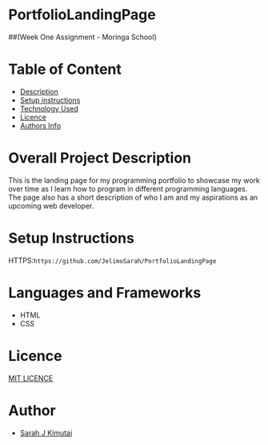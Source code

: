 # PortfolioLandingPage
##(Week One Assignment - Moringa School)

# Table of Content
+ [Description ](#overall-project-description)
+ [Setup instructions](#setup-instructions)
+ [Technology Used](#languages-and-frameworks)
+ [Licence](#Licence)
+ [Authors Info](#Author)

# Overall Project Description
This is the landing page for my programming portfolio to showcase my work over time as I learn how to program in different programming languages. The page also has a short description of who I am and my aspirations as an upcoming web developer.

# Setup Instructions
HTTPS:`https://github.com/JelimoSarah/PortfolioLandingPage`

# Languages and Frameworks

- HTML
- CSS

# Licence
[MIT LICENCE](LICENSE)

# Author
- [Sarah J Kimutai](https://github.com/JelimoSarah)



